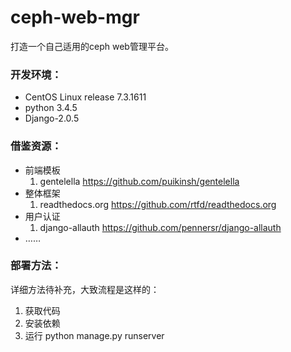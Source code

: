 # ceph-web-mgr
打造一个自己适用的ceph web管理平台。

### 开发环境：
- CentOS Linux release 7.3.1611
- python 3.4.5
- Django-2.0.5
### 借鉴资源：
- 前端模板
    1. gentelella https://github.com/puikinsh/gentelella
- 整体框架
    1. readthedocs.org
    https://github.com/rtfd/readthedocs.org
- 用户认证
    1. django-allauth
    https://github.com/pennersr/django-allauth
- ……
### 部署方法：
详细方法待补充，大致流程是这样的：
1. 获取代码
2. 安装依赖
3. 运行
    python manage.py runserver
